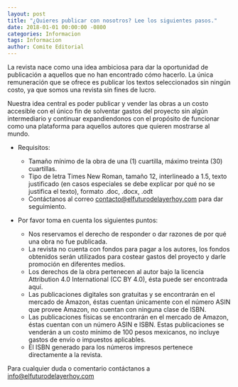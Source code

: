 ```yaml
---
layout: post
title: "¿Quieres publicar con nosotros? Lee los siguientes pasos."
date: 2018-01-01 00:00:00 -0800
categories: Informacion
tags: Informacion
author: Comite Editorial
---
```


La revista nace como una idea ambiciosa para dar la oportunidad de publicación 
a aquellos que no han encontrado cómo hacerlo. La única remuneración que se 
ofrece es publicar los textos seleccionados sin ningún costo, ya que somos 
una revista sin fines de lucro.

Nuestra idea central es poder publicar y vender las obras a un costo 
accesible con el único fin de solventar gastos del proyecto sin algún 
intermediario y continuar expandiendonos con el propósito de funcionar como 
una plataforma para aquellos autores que quieren mostrarse al mundo.

- Requisitos:
  - Tamaño mínimo de la obra de una (1) cuartilla, máximo treinta (30) 
    cuartillas.
  - Tipo de letra Times New Roman, tamaño 12, interlineado a 1.5, texto 
    justificado (en casos especiales se debe explicar por qué no se justifica 
    el texto), formato .doc, .docx, .odt
  - Contáctanos al correo contacto@elfuturodelayerhoy.com para dar seguimiento.


- Por favor toma en cuenta los siguientes puntos:

  - Nos reservamos el derecho de responder o dar razones de por qué una obra 
    no fue publicada.
  - La revista no cuenta con fondos para pagar a los autores, los fondos 
    obtenidos serán utilizados para costear gastos del proyecto y darle 
    promoción en diferentes medios.
  - Los derechos de la obra pertenecen al autor bajo la licencia Attribution 
    4.0 International (CC BY 4.0), ésta puede ser encontrada aquí.
  - Las publicaciones digitales son gratuitas y se encontrarán en el mercado 
    de Amazon, éstas cuentan únicamente con el número ASIN que provee Amazon, 
    no cuentan con ninguna clase de ISBN.
  - Las publicaciones físicas se encontrarán en el mercado de Amazon, éstas 
    cuentan con un número ASIN e ISBN. Estas publicaciones se venderán a un 
    costo mínimo de 100 pesos mexicanos, no incluye gastos de envío o 
    impuestos aplicables.
  - El ISBN generado para los números impresos pertenece directamente a la 
    revista.

Para cualquier duda o comentario contáctanos a 
[info@elfuturodelayerhoy.com](mailto:info@elfuturodelayerhoy.com)
